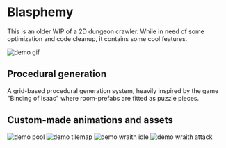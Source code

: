 # Blasphemy
This is an older WIP of a 2D dungeon crawler. While in need of some optimization and code cleanup, it contains some cool features.

![demo gif](images/showcase.gif)

## Procedural generation
A grid-based procedural generation system, heavily inspired by the game "Binding of Isaac" where room-prefabs are fitted as puzzle pieces.

## Custom-made animations and assets

![demo pool](images/pools.png)
![demo tilemap](images/tilemap.png)
![demo wraith idle](<img src="images/wraith_idle.gif" width="500%" height="500%"/>)
![demo wraith attack](<img src="images/wraith_attack.gif" width="500%" height="500%"/>)

